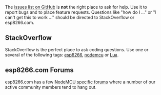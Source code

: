 The [issues list on GitHub](https://github.com/nodemcu/nodemcu-firmware/issues) is **not** the right place to ask for help. Use it to report bugs and to place feature requests. Questions like "how do I ..." or "I can't get this to work ..." should be directed to StackOverflow or esp8266.com.

## StackOverflow
StackOverflow is the perfect place to ask coding questions. Use one or several of the following tags: [esp8266](http://stackoverflow.com/tags/esp8266), [nodemcu](http://stackoverflow.com/tags/nodemcu) or [Lua](http://stackoverflow.com/tags/lua).

## esp8266.com Forums
esp8266.com has a few [NodeMCU specific forums](http://www.esp8266.com/viewforum.php?f=17) where a number of our active community members tend to hang out.